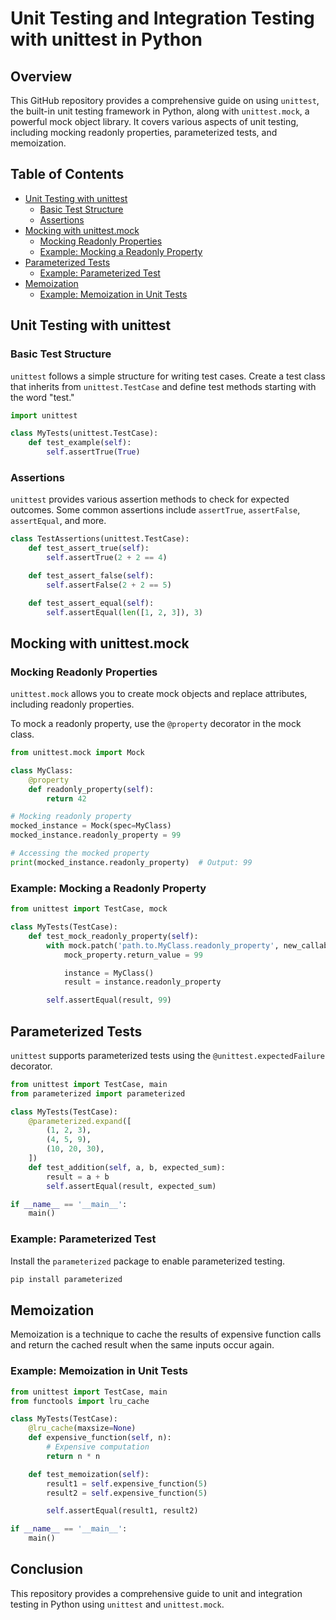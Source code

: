 # Unit Testing and Integration Testing with unittest in Python

## Overview

This GitHub repository provides a comprehensive guide on using `unittest`, the built-in unit testing framework in Python, along with `unittest.mock`, a powerful mock object library. It covers various aspects of unit testing, including mocking readonly properties, parameterized tests, and memoization.

## Table of Contents
- [Unit Testing with unittest](#unit-testing-with-unittest)
  - [Basic Test Structure](#basic-test-structure)
  - [Assertions](#assertions)
- [Mocking with unittest.mock](#mocking-with-unittestmock)
  - [Mocking Readonly Properties](#mocking-readonly-properties)
  - [Example: Mocking a Readonly Property](#example-mocking-a-readonly-property)
- [Parameterized Tests](#parameterized-tests)
  - [Example: Parameterized Test](#example-parameterized-test)
- [Memoization](#memoization)
  - [Example: Memoization in Unit Tests](#example-memoization-in-unit-tests)


## Unit Testing with unittest

### Basic Test Structure

`unittest` follows a simple structure for writing test cases. Create a test class that inherits from `unittest.TestCase` and define test methods starting with the word "test."

```python
import unittest

class MyTests(unittest.TestCase):
    def test_example(self):
        self.assertTrue(True)
```

### Assertions

`unittest` provides various assertion methods to check for expected outcomes. Some common assertions include `assertTrue`, `assertFalse`, `assertEqual`, and more.

```python
class TestAssertions(unittest.TestCase):
    def test_assert_true(self):
        self.assertTrue(2 + 2 == 4)

    def test_assert_false(self):
        self.assertFalse(2 + 2 == 5)

    def test_assert_equal(self):
        self.assertEqual(len([1, 2, 3]), 3)
```

## Mocking with unittest.mock

### Mocking Readonly Properties

`unittest.mock` allows you to create mock objects and replace attributes, including readonly properties.

To mock a readonly property, use the `@property` decorator in the mock class.

```python
from unittest.mock import Mock

class MyClass:
    @property
    def readonly_property(self):
        return 42

# Mocking readonly property
mocked_instance = Mock(spec=MyClass)
mocked_instance.readonly_property = 99

# Accessing the mocked property
print(mocked_instance.readonly_property)  # Output: 99
```

### Example: Mocking a Readonly Property

```python
from unittest import TestCase, mock

class MyTests(TestCase):
    def test_mock_readonly_property(self):
        with mock.patch('path.to.MyClass.readonly_property', new_callable=mock.PropertyMock) as mock_property:
            mock_property.return_value = 99

            instance = MyClass()
            result = instance.readonly_property

        self.assertEqual(result, 99)
```

## Parameterized Tests

`unittest` supports parameterized tests using the `@unittest.expectedFailure` decorator.

```python
from unittest import TestCase, main
from parameterized import parameterized

class MyTests(TestCase):
    @parameterized.expand([
        (1, 2, 3),
        (4, 5, 9),
        (10, 20, 30),
    ])
    def test_addition(self, a, b, expected_sum):
        result = a + b
        self.assertEqual(result, expected_sum)

if __name__ == '__main__':
    main()
```

### Example: Parameterized Test

Install the `parameterized` package to enable parameterized testing.

```bash
pip install parameterized
```

## Memoization

Memoization is a technique to cache the results of expensive function calls and return the cached result when the same inputs occur again.

### Example: Memoization in Unit Tests

```python
from unittest import TestCase, main
from functools import lru_cache

class MyTests(TestCase):
    @lru_cache(maxsize=None)
    def expensive_function(self, n):
        # Expensive computation
        return n * n

    def test_memoization(self):
        result1 = self.expensive_function(5)
        result2 = self.expensive_function(5)

        self.assertEqual(result1, result2)

if __name__ == '__main__':
    main()
```

## Conclusion

This repository provides a comprehensive guide to unit and integration testing in Python using `unittest` and `unittest.mock`.
